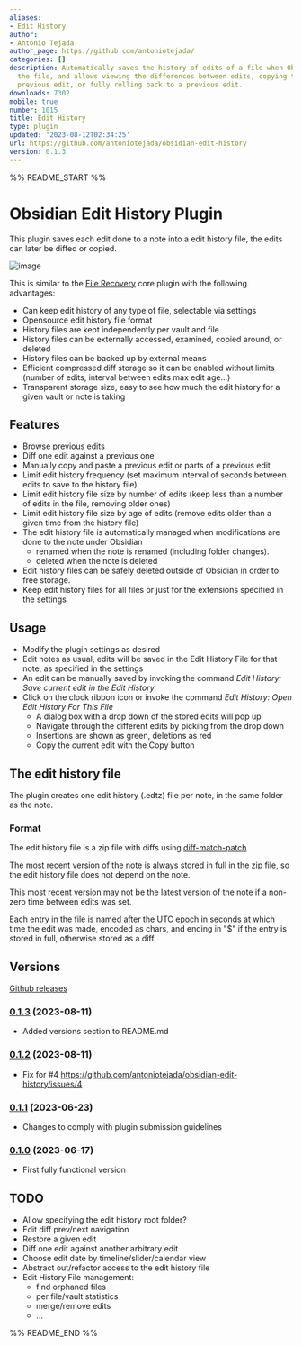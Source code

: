 ```yaml
---
aliases:
- Edit History
author:
- Antonio Tejada
author_page: https://github.com/antoniotejada/
categories: []
description: Automatically saves the history of edits of a file when Obsidian saves
  the file, and allows viewing the differences between edits, copying text from a
  previous edit, or fully rolling back to a previous edit.
downloads: 7302
mobile: true
number: 1015
title: Edit History
type: plugin
updated: '2023-08-12T02:34:25'
url: https://github.com/antoniotejada/obsidian-edit-history
version: 0.1.3
---
```


%% README_START %%

# Obsidian Edit History Plugin

This plugin saves each edit done to a note into a edit history file, the edits can later be diffed or copied.

![image](https://github.com/antoniotejada/obsidian-edit-history/assets/6446344/fa9456d5-0de0-4160-bd06-6a38494f7c57)

This is similar to the [File Recovery](https://help.obsidian.md/Plugins/File+recovery) core plugin with the following advantages:
- Can keep edit history of any type of file, selectable via settings
- Opensource edit history file format
- History files are kept independently per vault and file
- History files can be externally accessed, examined, copied around, or deleted
- History files can be backed up by external means
- Efficient compressed diff storage so it can be enabled without limits (number of edits, interval between edits max edit age...)
- Transparent storage size, easy to see how much the edit history for a given vault or note is taking

## Features

- Browse previous edits
- Diff one edit against a previous one
- Manually copy and paste a previous edit or parts of a previous edit
- Limit edit history frequency (set maximum interval of seconds between edits to save to the history file)
- Limit edit history file size by number of edits (keep less than a number of edits in the file, removing older ones)
- Limit edit history file size by age of edits (remove edits older than a given time from the history file)
- The edit history file is automatically managed when modifications are done to the note under Obsidian
  - renamed when the note is renamed (including folder changes).
  - deleted when the note is deleted
- Edit history files can be safely deleted outside of Obsidian in order to free storage.
- Keep edit history files for all files or just for the extensions specified in the settings

## Usage

- Modify the plugin settings as desired
- Edit notes as usual, edits will be saved in the Edit History File for that note, as specified in the settings
- An edit can be manually saved by invoking the command *Edit History: Save current edit in the Edit History*
- Click on the clock ribbon icon or invoke the command *Edit History: Open Edit History For This File*
  - A dialog box with a drop down of the stored edits will pop up
  - Navigate through the different edits by picking from the drop down
  - Insertions are shown as green, deletions as red
  - Copy the current edit with the Copy button

## The edit history file

The plugin creates one edit history (.edtz) file per note, in the same folder as the note. 

### Format

The edit history file is a zip file with diffs using [diff-match-patch](https://github.com/google/diff-match-patch).

The most recent version of the note is always stored in full in the zip file, so the edit history file does not depend on the note.

This most recent version may not be the latest version of the note if a non-zero time between edits was set.

Each entry in the file is named after the UTC epoch in seconds at which time the edit was made, encoded as chars, and ending in "$" if the entry is stored in full, otherwise stored as a diff.

## Versions

[Github releases](https://github.com/antoniotejada/obsidian-edit-history/releases)

### [0.1.3](https://github.com/antoniotejada/obsidian-edit-history/releases/tag/0.1.3) (2023-08-11)
- Added versions section to README.md

### [0.1.2](https://github.com/antoniotejada/obsidian-edit-history/releases/tag/0.1.2) (2023-08-11)
- Fix for #4 https://github.com/antoniotejada/obsidian-edit-history/issues/4

### [0.1.1](https://github.com/antoniotejada/obsidian-edit-history/releases/tag/0.1.1) (2023-06-23)
- Changes to comply with plugin submission guidelines

### [0.1.0](https://github.com/antoniotejada/obsidian-edit-history/releases/tag/0.1.2) (2023-06-17)
- First fully functional version

## TODO
- Allow specifying the edit history root folder?
- Edit diff prev/next navigation
- Restore a given edit
- Diff one edit against another arbitrary edit
- Choose edit date by timeline/slider/calendar view
- Abstract out/refactor access to the edit history file
- Edit History File management:
  - find orphaned files
  - per file/vault statistics
  - merge/remove edits
  - ...

%% README_END %%